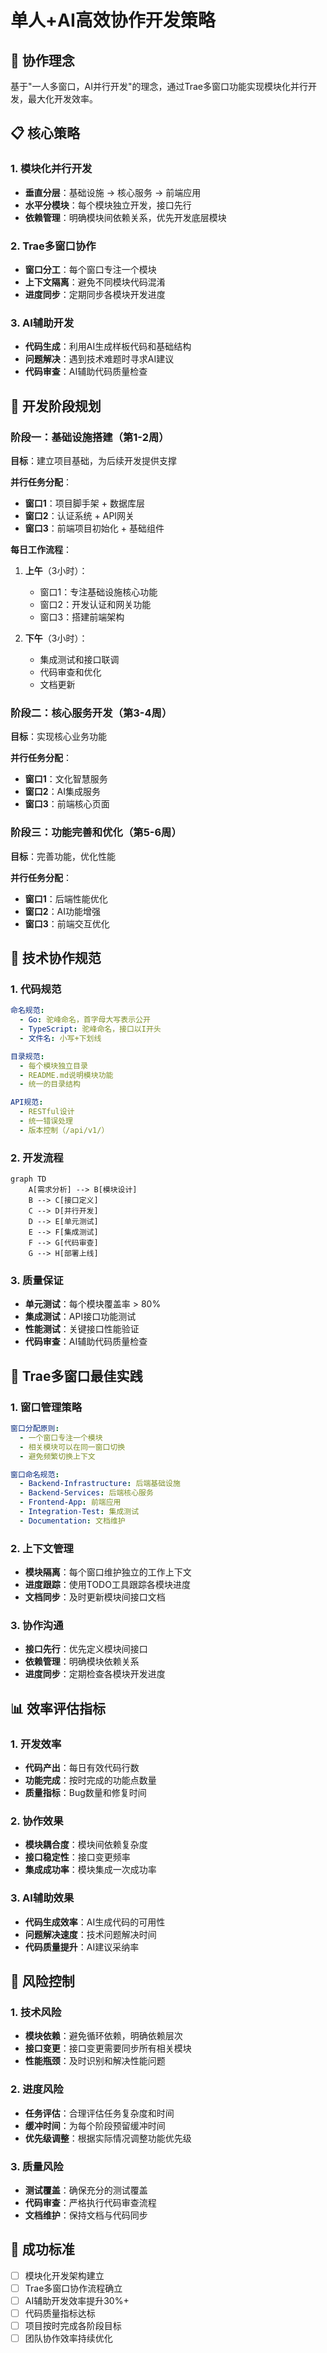 # 单人+AI高效协作开发策略

## 🎯 协作理念

基于"一人多窗口，AI并行开发"的理念，通过Trae多窗口功能实现模块化并行开发，最大化开发效率。

## 📋 核心策略

### 1. 模块化并行开发
- **垂直分层**：基础设施 → 核心服务 → 前端应用
- **水平分模块**：每个模块独立开发，接口先行
- **依赖管理**：明确模块间依赖关系，优先开发底层模块

### 2. Trae多窗口协作
- **窗口分工**：每个窗口专注一个模块
- **上下文隔离**：避免不同模块代码混淆
- **进度同步**：定期同步各模块开发进度

### 3. AI辅助开发
- **代码生成**：利用AI生成样板代码和基础结构
- **问题解决**：遇到技术难题时寻求AI建议
- **代码审查**：AI辅助代码质量检查

## 🚀 开发阶段规划

### 阶段一：基础设施搭建（第1-2周）
**目标**：建立项目基础，为后续开发提供支撑

**并行任务分配**：
- **窗口1**：项目脚手架 + 数据库层
- **窗口2**：认证系统 + API网关
- **窗口3**：前端项目初始化 + 基础组件

**每日工作流程**：
1. **上午**（3小时）：
   - 窗口1：专注基础设施核心功能
   - 窗口2：开发认证和网关功能
   - 窗口3：搭建前端架构

2. **下午**（3小时）：
   - 集成测试和接口联调
   - 代码审查和优化
   - 文档更新

### 阶段二：核心服务开发（第3-4周）
**目标**：实现核心业务功能

**并行任务分配**：
- **窗口1**：文化智慧服务
- **窗口2**：AI集成服务
- **窗口3**：前端核心页面

### 阶段三：功能完善和优化（第5-6周）
**目标**：完善功能，优化性能

**并行任务分配**：
- **窗口1**：后端性能优化
- **窗口2**：AI功能增强
- **窗口3**：前端交互优化

## 🔧 技术协作规范

### 1. 代码规范
```yaml
命名规范:
  - Go: 驼峰命名，首字母大写表示公开
  - TypeScript: 驼峰命名，接口以I开头
  - 文件名: 小写+下划线

目录规范:
  - 每个模块独立目录
  - README.md说明模块功能
  - 统一的目录结构

API规范:
  - RESTful设计
  - 统一错误处理
  - 版本控制（/api/v1/）
```

### 2. 开发流程
```mermaid
graph TD
    A[需求分析] --> B[模块设计]
    B --> C[接口定义]
    C --> D[并行开发]
    D --> E[单元测试]
    E --> F[集成测试]
    F --> G[代码审查]
    G --> H[部署上线]
```

### 3. 质量保证
- **单元测试**：每个模块覆盖率 > 80%
- **集成测试**：API接口功能测试
- **性能测试**：关键接口性能验证
- **代码审查**：AI辅助代码质量检查

## 🎯 Trae多窗口最佳实践

### 1. 窗口管理策略
```yaml
窗口分配原则:
  - 一个窗口专注一个模块
  - 相关模块可以在同一窗口切换
  - 避免频繁切换上下文

窗口命名规范:
  - Backend-Infrastructure: 后端基础设施
  - Backend-Services: 后端核心服务
  - Frontend-App: 前端应用
  - Integration-Test: 集成测试
  - Documentation: 文档维护
```

### 2. 上下文管理
- **模块隔离**：每个窗口维护独立的工作上下文
- **进度跟踪**：使用TODO工具跟踪各模块进度
- **文档同步**：及时更新模块间接口文档

### 3. 协作沟通
- **接口先行**：优先定义模块间接口
- **依赖管理**：明确模块依赖关系
- **进度同步**：定期检查各模块开发进度

## 📊 效率评估指标

### 1. 开发效率
- **代码产出**：每日有效代码行数
- **功能完成**：按时完成的功能点数量
- **质量指标**：Bug数量和修复时间

### 2. 协作效果
- **模块耦合度**：模块间依赖复杂度
- **接口稳定性**：接口变更频率
- **集成成功率**：模块集成一次成功率

### 3. AI辅助效果
- **代码生成效率**：AI生成代码的可用性
- **问题解决速度**：技术问题解决时间
- **代码质量提升**：AI建议采纳率

## 🎯 风险控制

### 1. 技术风险
- **模块依赖**：避免循环依赖，明确依赖层次
- **接口变更**：接口变更需要同步所有相关模块
- **性能瓶颈**：及时识别和解决性能问题

### 2. 进度风险
- **任务评估**：合理评估任务复杂度和时间
- **缓冲时间**：为每个阶段预留缓冲时间
- **优先级调整**：根据实际情况调整功能优先级

### 3. 质量风险
- **测试覆盖**：确保充分的测试覆盖
- **代码审查**：严格执行代码审查流程
- **文档维护**：保持文档与代码同步

## 🎯 成功标准

- [ ] 模块化开发架构建立
- [ ] Trae多窗口协作流程确立
- [ ] AI辅助开发效率提升30%+
- [ ] 代码质量指标达标
- [ ] 项目按时完成各阶段目标
- [ ] 团队协作效率持续优化
